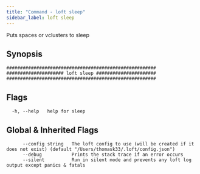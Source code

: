 ```yaml
---
title: "Command - loft sleep"
sidebar_label: loft sleep
---
```



Puts spaces or vclusters to sleep

## Synopsis


```
#######################################################
##################### loft sleep ######################
#######################################################
```


## Flags

```
  -h, --help   help for sleep
```


## Global & Inherited Flags

```
      --config string   The loft config to use (will be created if it does not exist) (default "/Users/thomask33/.loft/config.json")
      --debug           Prints the stack trace if an error occurs
      --silent          Run in silent mode and prevents any loft log output except panics & fatals
```

